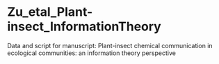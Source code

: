 # Zu_etal_Plant-insect_InformationTheory
Data and script for manuscript: Plant-insect chemical communication in ecological communities: an information theory perspective
